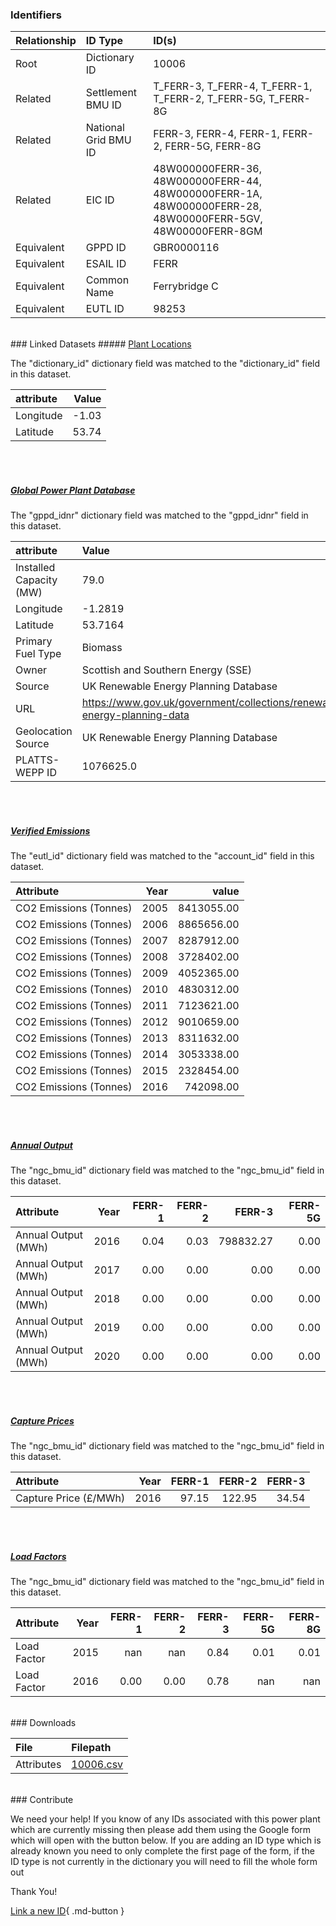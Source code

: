 ### Identifiers

| Relationship   | ID Type              | ID(s)                                                                                                      |
|:---------------|:---------------------|:-----------------------------------------------------------------------------------------------------------|
| Root           | Dictionary ID        | 10006                                                                                                      |
| Related        | Settlement BMU ID    | T_FERR-3, T_FERR-4, T_FERR-1, T_FERR-2, T_FERR-5G, T_FERR-8G                                               |
| Related        | National Grid BMU ID | FERR-3, FERR-4, FERR-1, FERR-2, FERR-5G, FERR-8G                                                           |
| Related        | EIC ID               | 48W000000FERR-36, 48W000000FERR-44, 48W000000FERR-1A, 48W000000FERR-28, 48W00000FERR-5GV, 48W00000FERR-8GM |
| Equivalent     | GPPD ID              | GBR0000116                                                                                                 |
| Equivalent     | ESAIL ID             | FERR                                                                                                       |
| Equivalent     | Common Name          | Ferrybridge C                                                                                              |
| Equivalent     | EUTL ID              | 98253                                                                                                      |

<br>
### Linked Datasets
##### <a href="https://osuked.github.io/Power-Station-Dictionary/datasets/plant-locations">Plant Locations</a>



The "dictionary_id" dictionary field was matched to the "dictionary_id" field in this dataset.

| attribute   |   Value |
|:------------|--------:|
| Longitude   |   -1.03 |
| Latitude    |   53.74 |

<br><br>
##### <a href="https://osuked.github.io/Power-Station-Dictionary/datasets/global-power-plant-database">Global Power Plant Database</a>



The "gppd_idnr" dictionary field was matched to the "gppd_idnr" field in this dataset.

| attribute               | Value                                                                    |
|:------------------------|:-------------------------------------------------------------------------|
| Installed Capacity (MW) | 79.0                                                                     |
| Longitude               | -1.2819                                                                  |
| Latitude                | 53.7164                                                                  |
| Primary Fuel Type       | Biomass                                                                  |
| Owner                   | Scottish and Southern Energy (SSE)                                       |
| Source                  | UK Renewable Energy Planning Database                                    |
| URL                     | https://www.gov.uk/government/collections/renewable-energy-planning-data |
| Geolocation Source      | UK Renewable Energy Planning Database                                    |
| PLATTS-WEPP ID          | 1076625.0                                                                |

<br><br>
##### <a href="https://osuked.github.io/Power-Station-Dictionary/datasets/verified-emissions">Verified Emissions</a>



The "eutl_id" dictionary field was matched to the "account_id" field in this dataset.

| Attribute              |   Year |      value |
|:-----------------------|-------:|-----------:|
| CO2 Emissions (Tonnes) |   2005 | 8413055.00 |
| CO2 Emissions (Tonnes) |   2006 | 8865656.00 |
| CO2 Emissions (Tonnes) |   2007 | 8287912.00 |
| CO2 Emissions (Tonnes) |   2008 | 3728402.00 |
| CO2 Emissions (Tonnes) |   2009 | 4052365.00 |
| CO2 Emissions (Tonnes) |   2010 | 4830312.00 |
| CO2 Emissions (Tonnes) |   2011 | 7123621.00 |
| CO2 Emissions (Tonnes) |   2012 | 9010659.00 |
| CO2 Emissions (Tonnes) |   2013 | 8311632.00 |
| CO2 Emissions (Tonnes) |   2014 | 3053338.00 |
| CO2 Emissions (Tonnes) |   2015 | 2328454.00 |
| CO2 Emissions (Tonnes) |   2016 |  742098.00 |

<br><br>
##### <a href="https://osuked.github.io/Power-Station-Dictionary/datasets/annual-output">Annual Output</a>



The "ngc_bmu_id" dictionary field was matched to the "ngc_bmu_id" field in this dataset.

| Attribute           |   Year |   FERR-1 |   FERR-2 |    FERR-3 |   FERR-5G |
|:--------------------|-------:|---------:|---------:|----------:|----------:|
| Annual Output (MWh) |   2016 |     0.04 |     0.03 | 798832.27 |      0.00 |
| Annual Output (MWh) |   2017 |     0.00 |     0.00 |      0.00 |      0.00 |
| Annual Output (MWh) |   2018 |     0.00 |     0.00 |      0.00 |      0.00 |
| Annual Output (MWh) |   2019 |     0.00 |     0.00 |      0.00 |      0.00 |
| Annual Output (MWh) |   2020 |     0.00 |     0.00 |      0.00 |      0.00 |

<br><br>
##### <a href="https://osuked.github.io/Power-Station-Dictionary/datasets/capture-prices">Capture Prices</a>



The "ngc_bmu_id" dictionary field was matched to the "ngc_bmu_id" field in this dataset.

| Attribute             |   Year |   FERR-1 |   FERR-2 |   FERR-3 |
|:----------------------|-------:|---------:|---------:|---------:|
| Capture Price (£/MWh) |   2016 |    97.15 |   122.95 |    34.54 |

<br><br>
##### <a href="https://osuked.github.io/Power-Station-Dictionary/datasets/load-factors">Load Factors</a>



The "ngc_bmu_id" dictionary field was matched to the "ngc_bmu_id" field in this dataset.

| Attribute   |   Year |   FERR-1 |   FERR-2 |   FERR-3 |   FERR-5G |   FERR-8G |
|:------------|-------:|---------:|---------:|---------:|----------:|----------:|
| Load Factor |   2015 |   nan    |   nan    |     0.84 |      0.01 |      0.01 |
| Load Factor |   2016 |     0.00 |     0.00 |     0.78 |    nan    |    nan    |


<br>
### Downloads


| File       | Filepath                                                                              |
|:-----------|:--------------------------------------------------------------------------------------|
| Attributes | [10006.csv](https://osuked.github.io/Power-Station-Dictionary/object_attrs/10006.csv) |


<br>
### Contribute

We need your help! If you know of any IDs associated with this power plant which are currently missing then please add them using the Google form which will open with the button below. If you are adding an ID type which is already known you need to only complete the first page of the form, if the ID type is not currently in the dictionary you will need to fill the whole form out

Thank You!

[Link a new ID](https://docs.google.com/forms/d/e/1FAIpQLSc5jRsQ7NgiLLXbwo9PUdwTQyuqbRwThltG56-o6NVSe7E_nw/viewform?usp=pp_url&entry.251912331=10006){ .md-button }